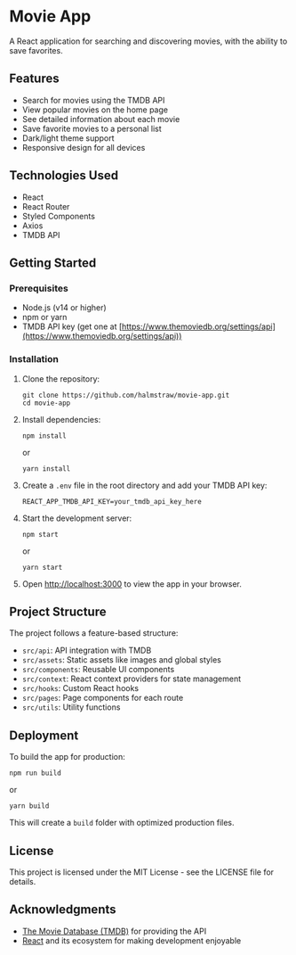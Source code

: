 # Movie App

A React application for searching and discovering movies, with the ability to save favorites.

## Features

- Search for movies using the TMDB API
- View popular movies on the home page
- See detailed information about each movie
- Save favorite movies to a personal list
- Dark/light theme support
- Responsive design for all devices

## Technologies Used

- React
- React Router
- Styled Components
- Axios
- TMDB API

## Getting Started

### Prerequisites

- Node.js (v14 or higher)
- npm or yarn
- TMDB API key (get one at [https://www.themoviedb.org/settings/api](https://www.themoviedb.org/settings/api))

### Installation

1. Clone the repository:
   ```
   git clone https://github.com/halmstraw/movie-app.git
   cd movie-app
   ```

2. Install dependencies:
   ```
   npm install
   ```
   or
   ```
   yarn install
   ```

3. Create a `.env` file in the root directory and add your TMDB API key:
   ```
   REACT_APP_TMDB_API_KEY=your_tmdb_api_key_here
   ```

4. Start the development server:
   ```
   npm start
   ```
   or
   ```
   yarn start
   ```

5. Open [http://localhost:3000](http://localhost:3000) to view the app in your browser.

## Project Structure

The project follows a feature-based structure:

- `src/api`: API integration with TMDB
- `src/assets`: Static assets like images and global styles
- `src/components`: Reusable UI components
- `src/context`: React context providers for state management
- `src/hooks`: Custom React hooks
- `src/pages`: Page components for each route
- `src/utils`: Utility functions

## Deployment

To build the app for production:

```
npm run build
```
or
```
yarn build
```

This will create a `build` folder with optimized production files.

## License

This project is licensed under the MIT License - see the LICENSE file for details.

## Acknowledgments

- [The Movie Database (TMDB)](https://www.themoviedb.org/) for providing the API
- [React](https://reactjs.org/) and its ecosystem for making development enjoyable
